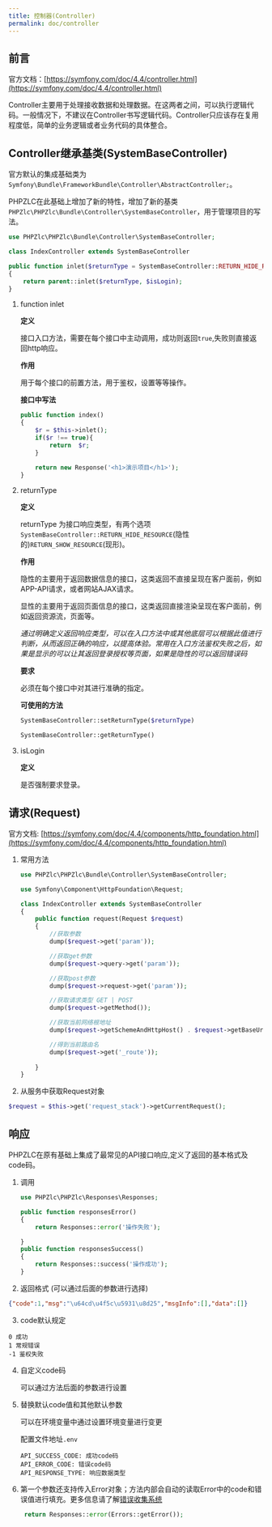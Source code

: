 ```yaml
---
title: 控制器(Controller)
permalink: doc/controller
---
```


## 前言

官方文档：[https://symfony.com/doc/4.4/controller.html](https://symfony.com/doc/4.4/controller.html)

Controller主要用于处理接收数据和处理数据。在这两者之间，可以执行逻辑代码。一般情况下，不建议在Controller书写逻辑代码。Controller只应该存在复用程度低，简单的业务逻辑或者业务代码的具体整合。

## Controller继承基类(SystemBaseController)

官方默认的集成基础类为```Symfony\Bundle\FrameworkBundle\Controller\AbstractController;```。

PHPZLC在此基础上增加了新的特性，增加了新的基类```PHPZlc\PHPZlc\Bundle\Controller\SystemBaseController```，用于管理项目的写法。

```php
use PHPZlc\PHPZlc\Bundle\Controller\SystemBaseController;

class IndexController extends SystemBaseController

public function inlet($returnType = SystemBaseController::RETURN_HIDE_RESOURCE, $isLogin = true)
{
    return parent::inlet($returnType, $isLogin);
}
```

1. function inlet

    **定义**
    
    接口入口方法，需要在每个接口中主动调用，成功则返回`true`,失败则直接返回http响应。
    
    **作用**
    
    用于每个接口的前置方法，用于鉴权，设置等等操作。
    
    **接口中写法**
    
    ```php
    public function index()
    {
        $r = $this->inlet();
        if($r !== true){
            return  $r;
        }

        return new Response('<h1>演示项目</h1>');
    }
    ```

2. returnType

    **定义**
    
    returnType 为接口响应类型，有两个选项`SystemBaseController::RETURN_HIDE_RESOURCE`(隐性的)`RETURN_SHOW_RESOURCE`(现形)。
    
    **作用**
    
    隐性的主要用于返回数据信息的接口，这类返回不直接呈现在客户面前，例如APP-API请求，或者网站AJAX请求。
    
    显性的主要用于返回页面信息的接口，这类返回直接渲染呈现在客户面前，例如返回资源流，页面等。
    
    _通过明确定义返回响应类型，可以在入口方法中或其他底层可以根据此值进行判断，从而返回正确的响应，以提高体验。常用在入口方法鉴权失败之后，如果是显示的可以让其返回登录授权等页面，如果是隐性的可以返回错误码_
    
    **要求**
    
    必须在每个接口中对其进行准确的指定。
    
    **可使用的方法**  
    
    ```php
    SystemBaseController::setReturnType($returnType)
    
    SystemBaseController::getReturnType()
    ```
        
3. isLogin

   **定义**

   是否强制要求登录。

## 请求(Request)

官方文档: [https://symfony.com/doc/4.4/components/http_foundation.html](https://symfony.com/doc/4.4/components/http_foundation.html)

1. 常用方法

    ```php
    use PHPZlc\PHPZlc\Bundle\Controller\SystemBaseController;
    
    use Symfony\Component\HttpFoundation\Request;
    
    class IndexController extends SystemBaseController
    {
        public function request(Request $request)
        {
            //获取参数
            dump($request->get('param'));
    
            //获取get参数
            dump($request->query->get('param'));
    
            //获取post参数
            dump($request->request->get('param'));
    
            //获取请求类型 GET | POST
            dump($request->getMethod());
    
            //获取当前网络根地址
            dump($request->getSchemeAndHttpHost() . $request->getBaseUrl());
    
            //得到当前路由名
            dump($request->get('_route'));
            
        }
    }
    ```
2. 从服务中获取Request对象
```php
$request = $this->get('request_stack')->getCurrentRequest();
```

## 响应

PHPZLC在原有基础上集成了最常见的API接口响应,定义了返回的基本格式及code码。

1. 调用

    ```php
    use PHPZlc\PHPZlc\Responses\Responses;
    
    public function responsesError()
    {
        return Responses::error('操作失败');
    
    }
    public function responsesSuccess()
    {
        return Responses::success('操作成功');
    }
    ```

2. 返回格式 (可以通过后面的参数进行选择)
```json
{"code":1,"msg":"\u64cd\u4f5c\u5931\u8d25","msgInfo":[],"data":[]}
```

3. code默认规定
```text
0 成功
1 常规错误
-1 鉴权失败
```

4. 自定义code码

    可以通过方法后面的参数进行设置

5. 替换默认code值和其他默认参数

    可以在环境变量中通过设置环境变量进行变更
    
    配置文件地址`.env`

    ```text
    API_SUCCESS_CODE: 成功code码
    API_ERROR_CODE: 错误code码
    API_RESPONSE_TYPE: 响应数据类型
    ```
   
 6. 第一个参数还支持传入Error对象；方法内部会自动的读取Error中的code和错误值进行填充。更多信息请了解[错误收集系统](/doc/errors)
 
    ```php
     return Responses::error(Errors::getError());
    ```